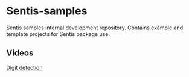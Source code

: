 # Sentis-samples
Sentis samples internal development repository. 
Contains example and template projects for Sentis package use.
## Videos
[Digit detection](https://www.youtube.com/watch?v=IofX0CAYdmU) <br/>
